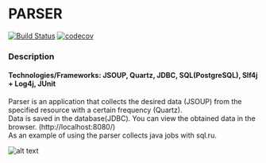 # PARSER
[![Build Status](https://travis-ci.org/magidin91/job4j_grabber.svg?branch=master)](https://travis-ci.org/magidin91/job4j_grabber)
[![codecov](https://codecov.io/gh/magidin91/job4j_grabber/branch/master/graph/badge.svg)](https://codecov.io/gh/magidin91/job4j_grabber)

### Description

#### Technologies/Frameworks: JSOUP, Quartz, JDBC, SQL(PostgreSQL), Slf4j + Log4j, JUnit


Parser is an application that collects the desired data (JSOUP) from the specified resource with a certain frequency (Quartz).  
Data is saved in the database(JDBC). You can view the obtained data in the browser. (http://localhost:8080/)  
As an example of using the parser collects java jobs with sql.ru.

![alt text](https://github.com/magidin91/job4j_parser/blob/master/src/main/resources/parser.png)




